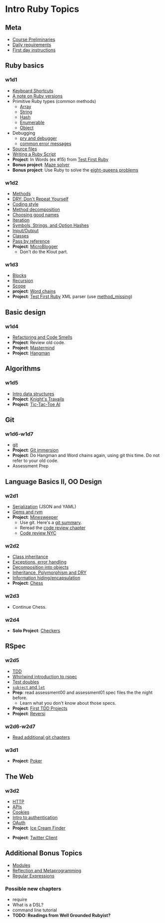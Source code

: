# Intro Ruby Topics
## Meta

+ [Course Preliminaries][course-preliminaries]
+ [Daily requirements][daily-requirements]
+ [First day instructions][first-day-instructions]

[course-preliminaries]: https://github.com/appacademy/meta/blob/master/course-preliminaries.md
[daily-requirements]: https://github.com/appacademy/meta/blob/master/daily-requirements.md
[first-day-instructions]: https://github.com/appacademy/meta/blob/master/first-day-instructions.md

## Ruby basics
### w1d1
+ [Keyboard Shortcuts][keyboard-shortcuts]
+ [A note on Ruby versions][versions]
+ Primitive Ruby types (common methods)
  + [Array][array]
  + [String][string]
  + [Hash][hash]
  + [Enumerable][enumerable]
  + [Object][object]
+ Debugging
  + [pry and debugger][pry-and-debugger]
  + [common error messages][common-error-messages]
+ [Source files][source-files]
+ [Writing a Ruby Script][writing-a-script]
+ **Project**: In Words (ex #15) from [Test First Ruby][test-first-ruby]
+ **Bonus project**: [Maze solver][maze-project]
+ **Bonus project**: Use Ruby to solve the
  [eight-queens problems][eight-queens]

[versions]: ./language-basics/versions.md
[array]: https://github.com/appacademy/ruby-curriculum/blob/master/language-basics/data-structures/array.md
[string]: https://github.com/appacademy/ruby-curriculum/blob/master/language-basics/data-structures/string.md
[hash]: https://github.com/appacademy/ruby-curriculum/blob/master/language-basics/data-structures/hash.md
[enumerable]: https://github.com/appacademy/ruby-curriculum/blob/master/language-basics/data-structures/enumerable.md
[object]: https://github.com/appacademy/ruby-curriculum/blob/master/language-basics/data-structures/object.md
[pry-and-debugger]: https://github.com/appacademy/ruby-curriculum/blob/master/debugging/debugger.md
[common-error-messages]: https://github.com/appacademy/ruby-curriculum/blob/master/debugging/common-exceptions.md
[source-files]: ./language-basics/source-files.md
[writing-a-script]: ./language-basics/writing-a-script.md
[keyboard-shortcuts]: https://github.com/appacademy/ruby-curriculum/blob/master/shortcuts.md

[test-first-ruby]: https://github.com/alexch/learn_ruby
[maze-project]: https://github.com/appacademy/ruby-curriculum/blob/master/projects/maze-solver.md
[eight-queens]: http://en.wikipedia.org/wiki/Eight_queens_puzzle

### w1d2
+ [Methods][methods]
+ [DRY: Don't Repeat Yourself][dry]
+ [Coding style][coding-style]
+ [Method decomposition][method-decomposition]
+ [Choosing good names][naming]
+ [Iteration][iteration]
+ [Symbols, Strings, and Option Hashes][symbols-and-strings]
+ [Input/Output][input-output]
+ [Classes][classes]
+ [Pass by reference][pass-by-reference]
+ **Project**: [MicroBlogger][microblogger]
  * Don't do the Klout part.

[iteration]: https://github.com/appacademy/ruby-curriculum/blob/master/language-basics/iteration.md
[methods]: https://github.com/appacademy/ruby-curriculum/blob/master/language-basics/methods.md
[symbols-and-strings]: https://github.com/appacademy/ruby-curriculum/blob/master/language-basics/symbols-and-strings.md
[input-output]: https://github.com/appacademy/ruby-curriculum/blob/master/language-basics/io.md
[coding-style]: https://github.com/appacademy/ruby-curriculum/blob/master/language-basics/coding-style.md
[classes]: https://github.com/appacademy/ruby-curriculum/blob/master/language-basics/classes.md
[pass-by-reference]: https://github.com/appacademy/ruby-curriculum/blob/master/language-basics/pass-by-reference.md
[dry]: https://github.com/appacademy/ruby-curriculum/blob/master/basic-design/dry.md
[naming]: https://github.com/appacademy/ruby-curriculum/blob/master/basic-design/naming.md
[method-decomposition]: https://github.com/appacademy/ruby-curriculum/blob/master/basic-design/method-decomposition.md

[microblogger]: http://tutorials.jumpstartlab.com/projects/microblogger.html

### w1d3
+ [Blocks][blocks]
+ [Recursion][recursion]
+ [Scope][scope]
+ **project**: [Word chains][word-chains]
+ **Project**: [Test First Ruby][test-first-ruby] XML parser (use [method_missing][method_missing])

[blocks]: https://github.com/appacademy/ruby-curriculum/blob/master/language-basics/blocks.md
[recursion]: https://github.com/appacademy/ruby-curriculum/blob/master/language-basics/recursion.md
[scope]: https://github.com/appacademy/ruby-curriculum/blob/master/language-basics/scope.md
[word-chains]:  ./projects/word-chains.md

[test-first-ruby]: https://github.com/alexch/learn_ruby
[method_missing]: https://github.com/appacademy/ruby-curriculum/blob/master/language-intermediate/reflection.md#method_missing

## Basic design
### w1d4
+ [Refactoring and Code Smells][code-smells]
+ **Project**: Review old code.
+ **Project**: [Mastermind][mastermind]
+ **Project**: [Hangman][hangman]

[code-smells]: https://github.com/appacademy/ruby-curriculum/blob/master/basic-design/refactoring.md

[mastermind]: https://github.com/appacademy/ruby-curriculum/blob/master/projects/mastermind.md
[hangman]: https://github.com/appacademy/ruby-curriculum/blob/master/projects/hangman.md

## Algorithms
### w1d5
+ [Intro data structures][intro-data-structures]
+ **Project**: [Knight's Travails][knights-travails]
+ **Project**: [Tic-Tac-Toe AI][tic-tac-toe-ai]

[intro-data-structures]: https://github.com/appacademy/ruby-curriculum/blob/master/intro-algorithms.md
[knights-travails]: ./projects/knights_travails.md

[tic-tac-toe-ai]: ./projects/tic-tac-toe-ai.md

## Git
### w1d6-w1d7
+ [git](https://github.com/appacademy/ruby-curriculum/blob/master/git.md)
+ **Project**: [Git immersion](http://gitimmersion.com/)
+ **Project**: Do Hangman and Word chains again, using git this
  time. Do not refer to your old code.
+ Assessment Prep

## Language Basics II, OO Design
### w2d1
+ [Serialization](https://github.com/appacademy/ruby-curriculum/blob/master/language-basics/serialization.md) (JSON and YAML)
+ [Gems and rvm](https://github.com/appacademy/ruby-curriculum/blob/master/language-intermediate/gems-and-rvm.md)
+ **Project**: [Minesweeper][minesweeper]
    * Use git. Here's a [git summary][git-summary].
    * Reread the [code review chapter][code-review]
    * [Code review NYC][code-review-nyc]

[git-summary]: ./git-summary.md
[minesweeper]: https://github.com/appacademy/ruby-curriculum/blob/master/projects/minesweeper.md
[code-review]: https://github.com/appacademy/meta/blob/master/code-reviews.md
[code-review-nyc]: https://github.com/appacademy/meta/blob/master/code-reviews-nyc.md

### w2d2
+ [Class inheritance](https://github.com/appacademy/ruby-curriculum/blob/master/language-basics/inheritance.md)
+ [Exceptions, error handling](https://github.com/appacademy/ruby-curriculum/blob/master/language-basics/exceptions.md)
+ [Decomposition into objects](https://github.com/appacademy/ruby-curriculum/blob/master/oo-design/decomposition.md)
+ [Inheritance, Polymorphism and DRY](https://github.com/appacademy/ruby-curriculum/blob/master/oo-design/inheritance.md)
+ [Information hiding/encapsulation](https://github.com/appacademy/ruby-curriculum/blob/master/oo-design/hiding.md)
+ **Project**: [Chess](https://github.com/appacademy/ruby-curriculum/blob/master/projects/chess.md)

### w2d3
* Continue Chess.

### w2d4
* **Solo Project**: [Checkers][checkers-project]

[checkers-project]: https://github.com/appacademy/ruby-curriculum/blob/master/projects/checkers.md

## RSpec
### w2d5
+ [TDD](https://github.com/appacademy/ruby-curriculum/blob/master/rspec/intro-tdd.md)
+ [Whirlwind introduction to rspec](https://github.com/appacademy/ruby-curriculum/blob/master/rspec/intro-rspec.md)
+ [Test doubles](https://github.com/appacademy/ruby-curriculum/blob/master/rspec/test-doubles.md)
+ [`subject` and `let`][subject-and-let]
+ **Prep**: read assessment00 and assessment01 spec files the the
  night before.
    * Learn what you don't know about those specs.
+ **Project**: [First TDD Projects][first-tdd-projects]
+ **Project**: [Reversi][reversi-project]

[subject-and-let]: https://github.com/appacademy/ruby-curriculum/blob/master/rspec/subject-and-let.md
[first-tdd-projects]: https://github.com/appacademy/ruby-curriculum/blob/master/projects/first-tdd-projects.md
[reversi-project]:https://github.com/appacademy/ruby-curriculum/blob/master/projects/reversi.md

### w2d6-w2d7
+ [Read additional git chapters](https://github.com/appacademy/ruby-curriculum/blob/master/git.md)

### w3d1
+ **Project**: [Poker][poker-project]

[poker-project]: https://github.com/appacademy/ruby-curriculum/blob/master/projects/poker.md

## The Web
### w3d2
+ [HTTP](https://github.com/appacademy/ruby-curriculum/blob/master/the-web/http.md)
+ [APIs](https://github.com/appacademy/ruby-curriculum/blob/master/the-web/apis.md)
+ [Cookies](https://github.com/appacademy/ruby-curriculum/blob/master/the-web/cookies.md)
+ [Intro to authentication](https://github.com/appacademy/ruby-curriculum/blob/master/the-web/intro-auth.md)
+ [OAuth](https://github.com/appacademy/ruby-curriculum/blob/master/the-web/oauth.md)
+ **Project**: [Ice Cream Finder][ice-cream-finder]
* **Project**: [Twitter Client][twitter-client]

[ice-cream-finder]: https://github.com/appacademy/ruby-curriculum/blob/master/projects/ice-cream-finder.md
[twitter-client]: https://github.com/appacademy/ruby-curriculum/blob/master/projects/twitter-client.md

## Additional Bonus Topics
+ [Modules](https://github.com/appacademy/ruby-curriculum/blob/master/language-intermediate/modules.md)
+ [Reflection and Metaprogramming](https://github.com/appacademy/ruby-curriculum/blob/master/language-intermediate/reflection.md)
+ [Regular Expressions](https://github.com/appacademy/ruby-curriculum/blob/master/regex.md)

### Possible new chapters
* require
* What is a DSL?
* command line tutorial
* **TODO: Readings from Well Grounded Rubyist?**
